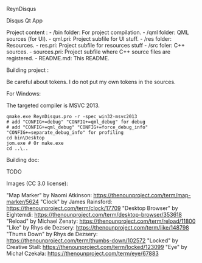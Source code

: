 ReynDisqus

Disqus Qt App

Project content :
	- /bin folder: For project compilation.
	- /qml folder: QML sources (for UI).
		- qml.pri: Project subfile for UI stuff.
	- /res folder: Resources.
		- res.pri: Project subfile for resources stuff
	- /src foler: C++ sources.
		- sources.pri: Project subfile where C++ source files are registered.
	- README.md: This README.

Building project :

Be careful about tokens. I do not put my own tokens in the sources.

For Windows:

The targeted compiler is MSVC 2013.

```
qmake.exe ReynDisqus.pro -r -spec win32-msvc2013
# add "CONFIG+=debug" "CONFIG+=qml_debug" for debug
# add "CONFIG+=qml_debug" "CONFIG+=force_debug_info" "CONFIG+=separate_debug_info" for profiling
cd bin\Desktop
jom.exe # Or make.exe
cd ..\..
```

Building doc:

TODO


Images (CC 3.0 license):

"Map Marker" by Naomi Atkinson: https://thenounproject.com/term/map-marker/5624
"Clock" by James Rainsford: https://thenounproject.com/term/clock/17709
"Desktop Browser" by Eightemdi: https://thenounproject.com/term/desktop-browser/353618
"Reload" by Michael Zenaty: https://thenounproject.com/term/reload/11800
"Like" by Rhys de Dezsery: https://thenounproject.com/term/like/148798
"Thums Down" by Rhys de Dezsery: https://thenounproject.com/term/thumbs-down/102572
"Locked" by Creative Stall: https://thenounproject.com/term/locked/123099
"Eye" by  Michał Czekała: https://thenounproject.com/term/eye/67883
